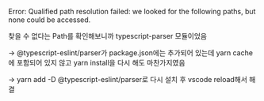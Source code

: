 Error: Qualified path resolution failed: we looked for the following paths, but none could be accessed.

찾을 수 없다는 Path를 확인해보니까
typescript-parser 모듈이었음

-> @typescript-eslint/parser가 package.json에는 추가되어 있는데 yarn cache에 포함되어 있지 않고
yarn install을 다시 해도 마찬가지였음

-> yarn add -D @typescript-eslint/parser로 다시 설치 후 vscode reload해서 해결
